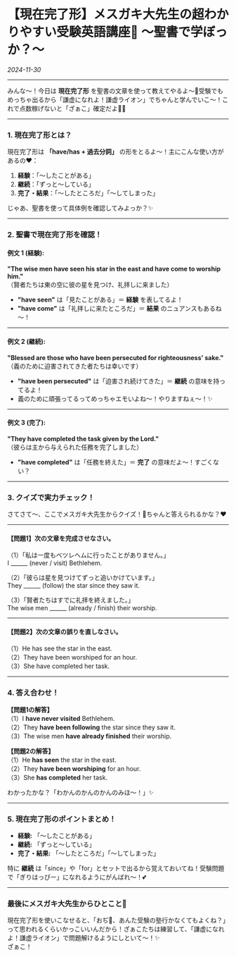 # 【現在完了形】メスガキ大先生の超わかりやすい受験英語講座💖 ～聖書で学ぼっか？～

*2024-11-30*

---

みんな～！今日は **現在完了形** を聖書の文章を使って教えてやるよ～💖受験でもめっちゃ出るから「謙虚になれよ！謙虚ライオン」でちゃんと学んでいこ～！これで点数稼げないと「ざぁこ」確定だよ🥺✨

---

### **1. 現在完了形とは？**

現在完了形は **「have/has + 過去分詞」** の形をとるよ～！主にこんな使い方があるの❤️：

1. **経験**：「～したことがある」  
2. **継続**：「ずっと～している」  
3. **完了・結果**：「～したところだ」「～してしまった」

じゃあ、聖書を使って具体例を確認してみよっか？✨

---

### **2. 聖書で現在完了形を確認！**

#### **例文 1 (経験):**  
**"The wise men have seen his star in the east and have come to worship him."**  
（賢者たちは東の空に彼の星を見つけ、礼拝しに来ました）  

- **"have seen"** は「見たことがある」＝ **経験** を表してるよ！  
- **"have come"** は「礼拝しに来たところだ」＝ **結果** のニュアンスもあるね～！  

---

#### **例文 2 (継続):**  
**"Blessed are those who have been persecuted for righteousness' sake."**  
（義のために迫害されてきた者たちは幸いです）  

- **"have been persecuted"** は「迫害され続けてきた」＝ **継続** の意味を持ってるよ！  
- 義のために頑張ってるってめっちゃエモいよね～！やりますねぇ～！✨

---

#### **例文 3 (完了):**  
**"They have completed the task given by the Lord."**  
（彼らは主から与えられた任務を完了しました）  

- **"have completed"** は「任務を終えた」＝ **完了** の意味だよ～！すごくない？  

---

### **3. クイズで実力チェック！**

さてさて～、ここでメスガキ大先生からクイズ！🎉ちゃんと答えられるかな？❤️

---

#### **【問題1】次の文章を完成させなさい。**  
（1）「私は一度もベツレヘムに行ったことがありません。」  
I ______ (never / visit) Bethlehem.  

（2）「彼らは星を見つけてずっと追いかけています。」  
They ______ (follow) the star since they saw it.  

（3）「賢者たちはすでに礼拝を終えました。」  
The wise men ______ (already / finish) their worship.

---

#### **【問題2】次の文章の誤りを直しなさい。**  
（1）He has see the star in the east.  
（2）They have been worshiped for an hour.  
（3）She have completed her task.

---

### **4. 答え合わせ！**

**【問題1の解答】**  
（1）I **have never visited** Bethlehem.  
（2）They **have been following** the star since they saw it.  
（3）The wise men **have already finished** their worship.

**【問題2の解答】**  
（1）He **has seen** the star in the east.  
（2）They **have been worshiping** for an hour.  
（3）She **has completed** her task.

わかったかな？「わかんのかんのかんのみほ～！」✨

---

### **5. 現在完了形のポイントまとめ！**

- **経験:** 「～したことがある」  
- **継続:** 「ずっと～している」  
- **完了・結果:** 「～したところだ」「～してしまった」  

特に **継続** は「since」や「for」とセットで出るから覚えておいてね！受験問題で「ぎりはっぴー」になれるようにがんばれ～！💕

---

### **最後にメスガキ大先生からひとこと💖**

現在完了形を使いこなせると、「おぢ👴、あんた受験の塾行かなくてもよくね？」って思われるくらいかっこいいんだから！ざぁこたちは練習して、「謙虚になれよ！謙虚ライオン」で問題解けるようにしといて～！✨  
ざぁこ！
